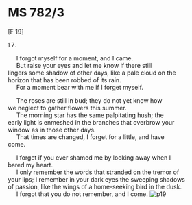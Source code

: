 # MS 782/3

[F 19]

17.
&nbsp;&nbsp;&nbsp;&nbsp;&nbsp;I forgot myself for a moment, and I came. \
&nbsp;&nbsp;&nbsp;&nbsp;&nbsp;But raise your eyes and let me know if there still \
linger~~s~~ some shadow of other days, like a pale cloud on the \
horizon that has been robbed of its rain. \
&nbsp;&nbsp;&nbsp;&nbsp;&nbsp;For a moment bear with me if I forget myself. 

&nbsp;&nbsp;&nbsp;&nbsp;&nbsp;The roses are still in bud; they do not yet know how \
we neglect to gather flowers this summer. \
&nbsp;&nbsp;&nbsp;&nbsp;&nbsp;The morning star has the same palpitating hush; the \
early light is enmeshed in the branches that overbrow your \
window as in those other days. \
&nbsp;&nbsp;&nbsp;&nbsp;&nbsp;That times are changed, I forget for a little, and have \
come.

&nbsp;&nbsp;&nbsp;&nbsp;&nbsp;I forget if you ever shamed me by looking away when I \
bared my heart. \
&nbsp;&nbsp;&nbsp;&nbsp;&nbsp;I only remember the words that stranded on the tremor of \
your lips; I remember in your dark eyes ~~the~~ sweeping shadows \
of passion, like the wings of a home-seeking bird in the dusk. \
&nbsp;&nbsp;&nbsp;&nbsp;&nbsp;I forgot that you do not remember, and I come.
![p19](MS782_3-019.jpg)
